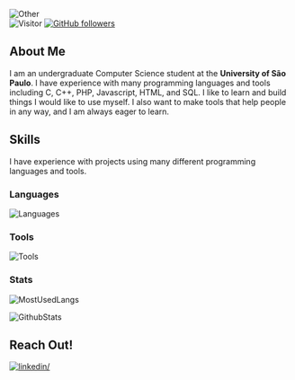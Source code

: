 <div>
  
![Other](https://readme-typing-svg.herokuapp.com?color=%236FDA44&size=30&lines=Hello!+Gabriel+Here+:&rpar;;CS+Undergraduate;Open+Source+Enthusiast;Linux+Distro+Hopper)
<br>
![Visitor](https://visitor-badge.laobi.icu/badge?page_id=bdogabriel.repoName)
[![GitHub followers](https://img.shields.io/github/followers/bdogabriel.svg?style=social&label=Follow)](https://github.com/bdogabriel?tab=followers)
</div>

## About Me

I am an undergraduate Computer Science student at the **University of São Paulo**. I have experience with many programming languages and tools including C, C++, PHP, Javascript, HTML, and SQL. I like to learn and build things I would like to use myself. I also want to make tools that help people in any way, and I am always eager to learn.

## Skills

I have experience with projects using many different programming languages and tools.

### Languages

![Languages](https://skillicons.dev/icons?i=c,cpp,java,py,php,js,ts,html,css)

### Tools

![Tools](https://skillicons.dev/icons?i=linux,docker,postgres,react)

### Stats

![MostUsedLangs](https://github-readme-stats.vercel.app/api/top-langs/?username=bdogabriel&layout=compact&theme=gotham&langs_count=8)

![GithubStats](https://github-readme-stats.vercel.app/api?username=bdogabriel&theme=gotham&count_private=true&show_icons=true&include_all_commits=true)

## Reach Out!

<a href="https://linkedin.com/in/bdogabriel" target="_blank"><img src="https://img.shields.io/badge/bdogabriel-%2300acee.svg?color=405DE6&style=for-the-badge&logo=linkedin&logoColor=white" alt=linkedin/></a>
